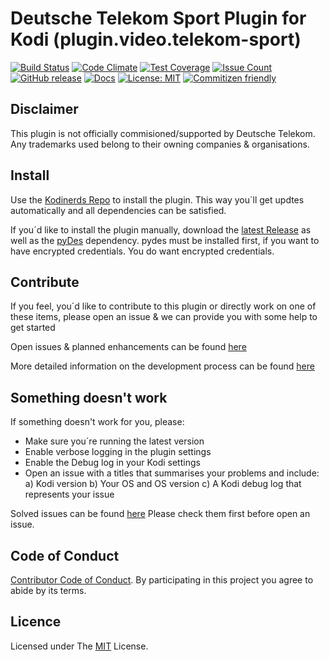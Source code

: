 # Deutsche Telekom Sport Plugin for Kodi (plugin.video.telekom-sport)

[![Build Status](https://travis-ci.org/asciidisco/plugin.video.telekom-sport.svg?branch=master)](https://travis-ci.org/asciidisco/plugin.video.telekom-sport)
[![Code Climate](https://codeclimate.com/github/asciidisco/plugin.video.telekom-sport/badges/gpa.svg)](https://codeclimate.com/github/asciidisco/plugin.video.telekom-sport)
[![Test Coverage](https://codeclimate.com/github/asciidisco/plugin.video.telekom-sport/badges/coverage.svg)](https://codeclimate.com/github/asciidisco/plugin.video.telekom-sport/coverage)
[![Issue Count](https://codeclimate.com/github/asciidisco/plugin.video.telekom-sport/badges/issue_count.svg)](https://codeclimate.com/github/asciidisco/plugin.video.telekom-sport)
[![GitHub release](https://img.shields.io/github/release/asciidisco/plugin.video.telekom-sport.svg)](https://github.com/asciidisco/plugin.video.telekom-sport/releases)
[![Docs](https://media.readthedocs.org/static/projects/badges/passing.svg)](https://asciidisco.github.io/plugin.video.telekom-sport/)
[![License: MIT](https://img.shields.io/badge/License-MIT-yellow.svg)](https://opensource.org/licenses/MIT)
[![Commitizen friendly](https://img.shields.io/badge/commitizen-friendly-brightgreen.svg)](http://commitizen.github.io/cz-cli/)

## Disclaimer

This plugin is not officially commisioned/supported by Deutsche Telekom.
Any trademarks used belong to their owning companies & organisations.

## Install

Use the [Kodinerds Repo](https://github.com/kodinerds/repo/raw/master/repository.kodinerds.zip)
to install the plugin. This way you´ll get updtes automatically
and all dependencies can be satisfied.

If you´d like to install the plugin manually, download the [latest Release](https://github.com/asciidisco/plugin.video.telekom-sport/releases)
as well as the [pyDes](https://github.com/kodinerds/repo/blob/master/script.module.pydes/script.module.pydes-2.0.1.zip)
dependency. pydes must be installed first, if you want to have encrypted credentials.
You do want encrypted credentials.

## Contribute

If you feel, you´d like to contribute to this plugin
or directly work on one of these items,
please open an issue & we can provide you with some help to get started

Open issues & planned enhancements can be found
[here](https://github.com/asciidisco/plugin.video.telekom-sport/issues?utf8=%E2%9C%93&q=is%3Aissue%20is%3Aopen%20)

More detailed information on the development process can be found [here](Contributing.md)

## Something doesn't work

If something doesn't work for you, please:

- Make sure you´re running the latest version
- Enable verbose logging in the plugin settings
- Enable the Debug log in your Kodi settings
- Open an issue with a titles that summarises your problems and include:
    a) Kodi version
    b) Your OS and OS version
    c) A Kodi debug log that represents your issue

Solved issues can be found [here](https://github.com/asciidisco/plugin.video.telekom-sport/issues?utf8=%E2%9C%93&q=is%3Aissue%20is%3Aclosed%20)
Please check them first before open an issue.

## Code of Conduct

[Contributor Code of Conduct](Code_of_Conduct.md).
By participating in this project you agree to abide by its terms.

## Licence

Licensed under The [MIT](LICENSE.txt) License.
